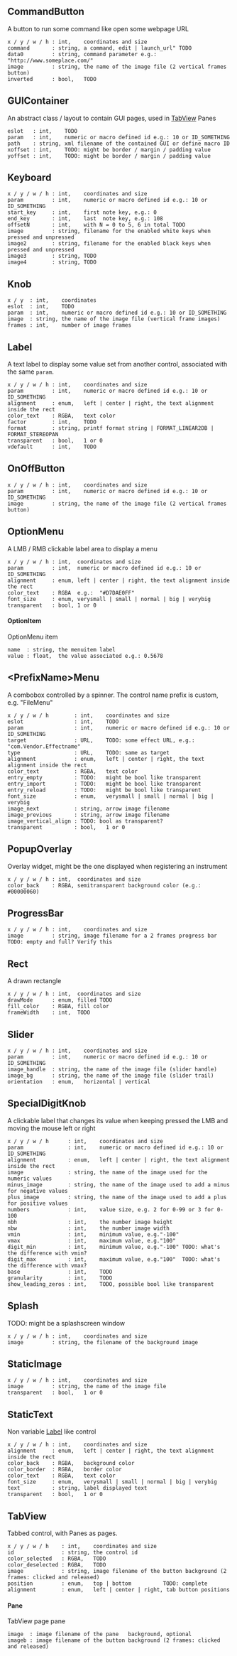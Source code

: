 ## CommandButton

A button to run some command like open some webpage URL
```
x / y / w / h : int,    coordinates and size
command       : string, a command, edit | launch_url" TODO
data0         : string, command parameter e.g.: "http://www.someplace.com/"
image         : string, the name of the image file (2 vertical frames button)
inverted      : bool,   TODO
```

## GUIContainer

An abstract class / layout to contain GUI pages,
used in [TabView](#tabview) Panes

```
eslot   : int,    TODO
param   : int,    numeric or macro defined id e.g.: 10 or ID_SOMETHING
path    : string, xml filename of the contained GUI or define macro ID
xoffset : int,    TODO: might be border / margin / padding value
yoffset : int,    TODO: might be border / margin / padding value
```

## Keyboard

```
x / y / w / h : int,    coordinates and size
param         : int,    numeric or macro defined id e.g.: 10 or ID_SOMETHING
start_key     : int,    first note key, e.g.: 0
end_key       : int,    last  note key, e.g.: 108
offsetN       : int,    with N = 0 to 5, 6 in total TODO
image         : string, filename for the enabled white keys when pressed and unpressed
image2        : string, filename for the enabled black keys when pressed and unpressed
image3        : string, TODO
image4        : string, TODO
```

## Knob

```
x / y  : int,    coordinates
eslot  : int,    TODO
param  : int,    numeric or macro defined id e.g.: 10 or ID_SOMETHING
image  : string, the name of the image file (vertical frame images)
frames : int,    number of image frames
```

## Label

A text label to display some value set from another control, associated with the same `param`.

```
x / y / w / h : int,    coordinates and size
param         : int,    numeric or macro defined id e.g.: 10 or ID_SOMETHING
alignment     : enum,   left | center | right, the text alignment inside the rect
color_text    : RGBA,   text color
factor        : int,    TODO
format        : string, printf format string | FORMAT_LINEAR2DB | FORMAT_STEREOPAN
transparent   : bool,   1 or 0
vdefault      : int,    TODO
```

## OnOffButton

```
x / y / w / h : int,    coordinates and size
param         : int,    numeric or macro defined id e.g.: 10 or ID_SOMETHING
image         : string, the name of the image file (2 vertical frames button)
```

## OptionMenu

A LMB / RMB clickable label area to display a menu
```
x / y / w / h : int,  coordinates and size
param         : int,  numeric or macro defined id e.g.: 10 or ID_SOMETHING
alignment     : enum, left | center | right, the text alignment inside the rect
color_text    : RGBA  e.g.:  "#D7DAE0FF"
font_size     : enum, verysmall | small | normal | big | verybig
transparent   : bool, 1 or 0
```

#### OptionItem

OptionMenu item
```
name  : string, the menuitem label 
value : float,  the value associated e.g.: 0.5678
```

## \<PrefixName\>Menu

A combobox controlled by a spinner.
The control name prefix is custom, e.g. "FileMenu"
```
x / y / w / h        : int,    coordinates and size
eslot                : int,    TODO
param                : int,    numeric or macro defined id e.g.: 10 or ID_SOMETHING
target               : URL,    TODO: some effect URL, e.g.: "com.Vendor.Effectname"
type                 : URL,    TODO: same as target
alignment            : enum,   left | center | right, the text alignment inside the rect
color_text           : RGBA,   text color
entry_empty          : TODO:   might be bool like transparent
entry_import         : TODO:   might be bool like transparent
entry_reload         : TODO:   might be bool like transparent
font_size            : enum,   verysmall | small | normal | big | verybig
image_next           : string, arrow image filename
image_previous       : string, arrow image filename
image_vertical_align : TODO: bool as transparent?
transparent          : bool,   1 or 0
```

## PopupOverlay

Overlay widget, might be the one displayed when registering an instrument
```
x / y / w / h : int,  coordinates and size
color_back    : RGBA, semitransparent background color (e.g.: #00000060)
```

## ProgressBar

```
x / y / w / h : int,    coordinates and size
image         : string, image filename for a 2 frames progress bar TODO: empty and full? Verify this
```

## Rect

A drawn rectangle
```
x / y / w / h : int,  coordinates and size
drawMode      : enum, filled TODO
fill_color    : RGBA, fill color
frameWidth    : int,  TODO
```

## Slider

```
x / y / w / h : int,    coordinates and size
param         : int,    numeric or macro defined id e.g.: 10 or ID_SOMETHING
image_handle  : string, the name of the image file (slider handle)
image_bg      : string, the name of the image file (slider trail)
orientation   : enum,   horizontal | vertical
```

## SpecialDigitKnob

A clickable label that changes its value
when keeping pressed the LMB and moving the mouse left or right
```
x / y / w / h      : int,    coordinates and size
param              : int,    numeric or macro defined id e.g.: 10 or ID_SOMETHING
alignment          : enum,   left | center | right, the text alignment inside the rect
image              : string, the name of the image used for the numeric values
minus_image        : string, the name of the image used to add a minus for negative values
plus_image         : string, the name of the image used to add a plus  for positive values
numbers            : int,    value size, e.g. 2 for 0-99 or 3 for 0-100
nbh                : int,    the number image height
nbw                : int,    the number image width
vmin               : int,    minimum value, e.g."-100"
vmax               : int,    maximum value, e.g."100"
digit_min          : int,    minimum value, e.g."-100" TODO: what's the difference with vmin?
digit_max          : int,    maximum value, e.g."100"  TODO: what's the difference with vmax?
base               : int,    TODO
granularity        : int,    TODO
show_leading_zeros : int,    TODO, possible bool like transparent
```

## Splash

TODO: might be a splashscreen window
```
x / y / w / h : int,    coordinates and size
image         : string, the filename of the background image
```

## StaticImage

```
x / y / w / h : int,    coordinates and size
image         : string, the name of the image file
transparent   : bool,   1 or 0
```

## StaticText

Non variable [Label](#label) like control
```
x / y / w / h : int,    coordinates and size
alignment     : enum,   left | center | right, the text alignment inside the rect
color_back    : RGBA,   background color
color_border  : RGBA,   border color
color_text    : RGBA,   text color
font_size     : enum,   verysmall | small | normal | big | verybig
text          : string, label displayed text
transparent   : bool,   1 or 0
```

## TabView

Tabbed control, with Panes as pages.
```
x / y / w / h    : int,    coordinates and size
id               : string, the control id
color_selected   : RGBA,   TODO
color_deselected : RGBA,   TODO
image            : string, image filename of the button background (2 frames: clicked and released)
position         : enum,   top | bottom          TODO: complete
alignment        : enum,   left | center | right, tab button positions
```

#### Pane

TabView page pane
```
image  : image filename of the pane   background, optional
imageb : image filename of the button background (2 frames: clicked and released)
```
